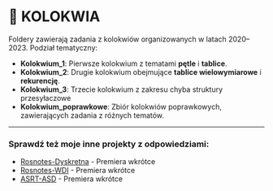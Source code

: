 # 📝 KOLOKWIA

Foldery zawierają zadania z kolokwiów organizowanych w latach 2020–2023. Podział tematyczny:

- **Kolokwium_1**: Pierwsze kolokwium z tematami **pętle** i **tablice**.
- **Kolokwium_2**: Drugie kolokwium obejmujące **tablice wielowymiarowe** i **rekurencję**.
- **Kolokwium_3**: Trzecie kolokwium z zakresu chyba struktury przesyłaczowe
- **Kolokwium_poprawkowe**: Zbiór kolokwiów poprawkowych, zawierających zadania z różnych tematów.


---
### Sprawdź też moje inne projekty z odpowiedziami:
- [Rosnotes-Dyskretna](https://github.com/kamilGie/Rosnotes-Dyskretna) - Premiera wkrótce
- [Rosnotes-WDI](https://github.com/kamilGie/Rosnotes-WDI) - Premiera wkrótce
- [ASRT-ASD](https://github.com/kamilGie/Rosnotes-Dyskretna) - Premiera wkrótce
